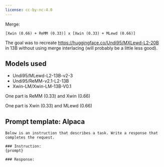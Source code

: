 ```yaml
---
license: cc-by-nc-4.0
---
```


Merge:
```shell
[Xwin (0.66) + ReMM (0.33)] x [Xwin (0.33) + MLewd (0.66)]
```

The goal was to recreate https://huggingface.co/Undi95/MXLewd-L2-20B in 13B without using merge interlacing (will probably be a little less good).
<!-- description start -->
## Models used

- Undi95/MLewd-L2-13B-v2-3
- Undi95/ReMM-v2.1-L2-13B
- Xwin-LM/Xwin-LM-13B-V0.1
<!-- description end -->

One part is ReMM (0.33) and Xwin (0.66)

One part is Xwin (0.33) and MLewd (0.66)
## Prompt template: Alpaca

```
Below is an instruction that describes a task. Write a response that completes the request.

### Instruction:
{prompt}

### Response:
```